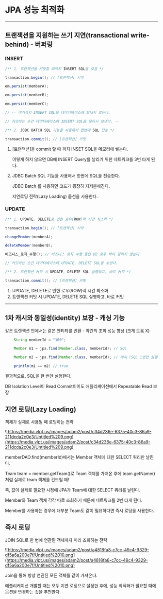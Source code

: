 # JPA 성능 최적화

---

## 트랜잭션을 지원하는 쓰기 지연(transactional write-behind) - 버퍼링

### **INSERT**

```java
/** 1. 트랜잭션을 커밋할 때까지 INSERT SQL을 모음 */

transaction.begin(); // [트랜잭션] 시작

em.persist(memberA);

em.persist(memberB);

em.persist(memberC);

// -- 여기까지 INSERT SQL을 데이터베이스에 보내지 않는다.

// 커밋하는 순간 데이터베이스에 INSERT SQL을 모아서 보낸다. --

/** 2. JDBC BATCH SQL 기능을 사용해서 한번에 SQL 전송 */

transaction.commit(); // [트랜잭션] 커밋
```

1. [트랜잭션]을 commit 할 때 까지 INSET SQL을 메모리에 쌓는다.

   이렇게 하지 않으면 DB에 INSERT Query를 날리기 위한 네트워크를 3번 타게 된다.

2. JDBC Batch SQL 기능을 사용해서 한번에 SQL을 전송한다.

   JDBC Batch 를 사용하면 코드가 굉장히 지저분해진다.

   지연로딩 전락(Lazy Loading) 옵션을 사용한다.


### **UPDATE**

```java
/** 1. UPDATE, DELETE로 인한 로우(ROW)락 시간 최소화 */

transaction.begin(); // [트랜잭션] 시작

changeMember(memberA);

deleteMember(memberB);

비즈니스_로직_수행(); // 비즈니스 로직 수행 동안 DB 로우 락이 걸리지 않는다.

// 커밋하는 순간 데이터베이스에 UPDATE, DELETE SQL을 보낸다.

/** 2. 트랜잭션 커밋 시 UPDATE, DELETE SQL 실행하고, 바로 커밋 */

transaction.commit(); // [트랜잭션] 커밋
```

1. UPDATE, DELETE로 인한 로우(ROW)락 시간 최소화
2. 트랜잭션 커밋 시 UPDATE, DELETE SQL 실행하고, 바로 커밋

---

## **1차 캐시와 동일성(identity) 보장 - 캐싱 기능**

같은 트랜잭션 안에서는 같은 엔티티를 반환 - 약간의 조회 성능 향상 (크게 도움 X)

```java
    String memberId = "100";

    Member m1 = jpa.find(Member.class, memberId); // SQL

    Member m2 = jpa.find(Member.class, memberId); // 캐시 (SQL 1번만 실행, m1을 가져옴)

    println(m1 == m2) // true
```

결과적으로, SQL을 한 번만 실행한다.

DB Isolation Level이 Read Commit이어도 애플리케이션에서 Repeatable Read 보장

## 지연 로딩(Lazy Loading)

객체가 실제로 사용될 때 로딩하는 전략

![https://media.vlpt.us/images/adam2/post/c34d236e-6375-40c3-86a9-211dcda2c0e3/Untitled%209.png](https://media.vlpt.us/images/adam2/post/c34d236e-6375-40c3-86a9-211dcda2c0e3/Untitled%209.png)

memberDAO.find(memberId)에서는 Member 객체에 대한 SELECT 쿼리만 날린다.

Team team = member.getTeam()로 Team 객체를 가져온 후에 team.getName()처럼 실제로 team 객체를 건드릴 때!

즉, 값이 실제로 필요한 시점에 JPA가 Team에 대한 SELECT 쿼리를 날린다.

Member와 Team 객체 각각 따로 조회하기 때문에 네트워크를 2번 타게 된다.

Member를 사용하는 경우에 대부분 Team도 같이 필요하다면 즉시 로딩을 사용한다.

## **즉시 로딩**

JOIN SQL로 한 번에 연관된 객체까지 미리 조회하는 전략

![https://media.vlpt.us/images/adam2/post/a4818fa8-c7cc-49c4-9329-df5a6a200e7f/Untitled%2010.png](https://media.vlpt.us/images/adam2/post/a4818fa8-c7cc-49c4-9329-df5a6a200e7f/Untitled%2010.png)

Join을 통해 항상 연관된 모든 객체를 같이 가져온다.

애플리케이션 개발할 때는 모두 지연 로딩으로 설정한 후에, 성능 최적화가 필요할 때에 옵션을 변경하는 것을 추천한다.